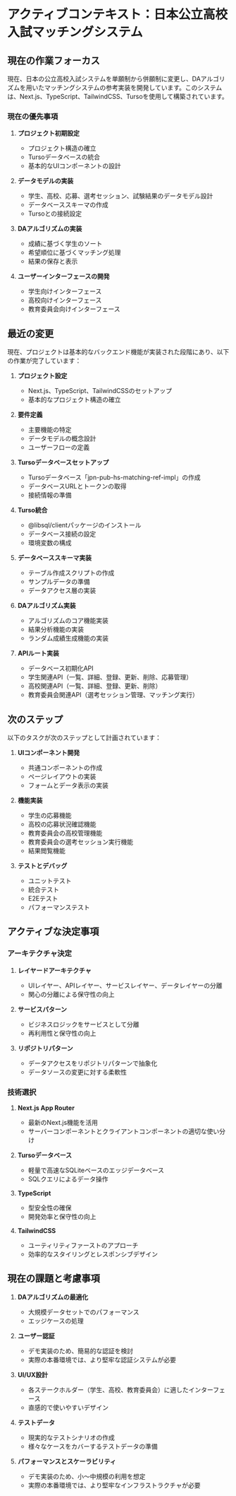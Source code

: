 # アクティブコンテキスト：日本公立高校入試マッチングシステム

## 現在の作業フォーカス

現在、日本の公立高校入試システムを単願制から併願制に変更し、DAアルゴリズムを用いたマッチングシステムの参考実装を開発しています。このシステムは、Next.js、TypeScript、TailwindCSS、Tursoを使用して構築されています。

### 現在の優先事項

1. **プロジェクト初期設定**
   - プロジェクト構造の確立
   - Tursoデータベースの統合
   - 基本的なUIコンポーネントの設計

2. **データモデルの実装**
   - 学生、高校、応募、選考セッション、試験結果のデータモデル設計
   - データベーススキーマの作成
   - Tursoとの接続設定

3. **DAアルゴリズムの実装**
   - 成績に基づく学生のソート
   - 希望順位に基づくマッチング処理
   - 結果の保存と表示

4. **ユーザーインターフェースの開発**
   - 学生向けインターフェース
   - 高校向けインターフェース
   - 教育委員会向けインターフェース

## 最近の変更

現在、プロジェクトは基本的なバックエンド機能が実装された段階にあり、以下の作業が完了しています：

1. **プロジェクト設定**
   - Next.js、TypeScript、TailwindCSSのセットアップ
   - 基本的なプロジェクト構造の確立

2. **要件定義**
   - 主要機能の特定
   - データモデルの概念設計
   - ユーザーフローの定義

3. **Tursoデータベースセットアップ**
   - Tursoデータベース「jpn-pub-hs-matching-ref-impl」の作成
   - データベースURLとトークンの取得
   - 接続情報の準備

4. **Turso統合**
   - @libsql/clientパッケージのインストール
   - データベース接続の設定
   - 環境変数の構成

5. **データベーススキーマ実装**
   - テーブル作成スクリプトの作成
   - サンプルデータの準備
   - データアクセス層の実装

6. **DAアルゴリズム実装**
   - アルゴリズムのコア機能実装
   - 結果分析機能の実装
   - ランダム成績生成機能の実装

7. **APIルート実装**
   - データベース初期化API
   - 学生関連API（一覧、詳細、登録、更新、削除、応募管理）
   - 高校関連API（一覧、詳細、登録、更新、削除）
   - 教育委員会関連API（選考セッション管理、マッチング実行）

## 次のステップ

以下のタスクが次のステップとして計画されています：

1. **UIコンポーネント開発**
   - 共通コンポーネントの作成
   - ページレイアウトの実装
   - フォームとデータ表示の実装

2. **機能実装**
   - 学生の応募機能
   - 高校の応募状況確認機能
   - 教育委員会の高校管理機能
   - 教育委員会の選考セッション実行機能
   - 結果閲覧機能

3. **テストとデバッグ**
   - ユニットテスト
   - 統合テスト
   - E2Eテスト
   - パフォーマンステスト

## アクティブな決定事項

### アーキテクチャ決定

1. **レイヤードアーキテクチャ**
   - UIレイヤー、APIレイヤー、サービスレイヤー、データレイヤーの分離
   - 関心の分離による保守性の向上

2. **サービスパターン**
   - ビジネスロジックをサービスとして分離
   - 再利用性と保守性の向上

3. **リポジトリパターン**
   - データアクセスをリポジトリパターンで抽象化
   - データソースの変更に対する柔軟性

### 技術選択

1. **Next.js App Router**
   - 最新のNext.js機能を活用
   - サーバーコンポーネントとクライアントコンポーネントの適切な使い分け

2. **Tursoデータベース**
   - 軽量で高速なSQLiteベースのエッジデータベース
   - SQLクエリによるデータ操作

3. **TypeScript**
   - 型安全性の確保
   - 開発効率と保守性の向上

4. **TailwindCSS**
   - ユーティリティファーストのアプローチ
   - 効率的なスタイリングとレスポンシブデザイン

## 現在の課題と考慮事項

1. **DAアルゴリズムの最適化**
   - 大規模データセットでのパフォーマンス
   - エッジケースの処理

2. **ユーザー認証**
   - デモ実装のため、簡易的な認証を検討
   - 実際の本番環境では、より堅牢な認証システムが必要

3. **UI/UX設計**
   - 各ステークホルダー（学生、高校、教育委員会）に適したインターフェース
   - 直感的で使いやすいデザイン

4. **テストデータ**
   - 現実的なテストシナリオの作成
   - 様々なケースをカバーするテストデータの準備

5. **パフォーマンスとスケーラビリティ**
   - デモ実装のため、小〜中規模の利用を想定
   - 実際の本番環境では、より堅牢なインフラストラクチャが必要
